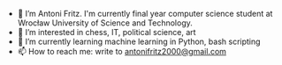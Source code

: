 - 👋 I’m Antoni Fritz. I'm currently final year computer science student at Wrocław University of Science and Technology.
- 👀 I’m interested in chess, IT, political science, art
- 🌱 I’m currently learning machine learning in Python, bash scripting
- 📫 How to reach me: write to antonifritz2000@gmail.com

<!---
antonifritz/antonifritz is a ✨ special ✨ repository because its `README.md` (this file) appears on your GitHub profile.
You can click the Preview link to take a look at your changes.
--->
